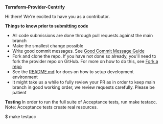 ﻿**Terraform-Provider-Centrify**

Hi there! We're excited to have you as a contributor.

**Things to know prior to submitting code**

  * All code submissions are done through pull requests against the main branch
  * Make the smallest change possible
  * Write good commit messages. See [Good Commit Message Guide](https://chris.beams.io/posts/git-commit/)
  * Fork and clone the repo. If you have not done so already, you'll need to fork the provider repo on GitHub. For more on how to do this, see [Fork a repo](https://docs.github.com/en/github/getting-started-with-github/fork-a-repo)
  * See the [README.md](./README.md) for docs on how to setup development environment
  * It might take us a while to fully review your PR as in order to keep main branch in good working order, we review requests carefully. Please be patient
  
**Testing**
In order to run the full suite of Acceptance tests, run make testacc.
Note: Acceptance tests create real resources.

$ make testacc
